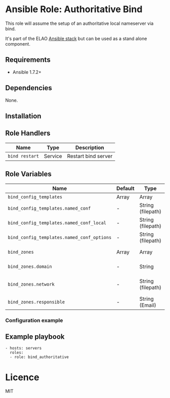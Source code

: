 # Ansible Role: Authoritative Bind

This role will assume the setup of an authoritative local nameserver via bind.

It's part of the ELAO [Ansible stack](http://ansible.elao.com) but can be used as a stand alone component.

## Requirements

- Ansible 1.7.2+

## Dependencies

None.

## Installation

## Role Handlers

|Name|Type|Description|
|----|-----------|-------|
`bind restart`|Service|Restart bind server

## Role Variables

|Name|Default|Type|Description|
|----|----|-----------|-------|
`bind_config_templates`|Array|Array|List of config files.
`bind_config_templates.named_conf`|-|String (filepath)|Custom path to global config file.
`bind_config_templates.named_conf_local`|-|String (filepath)|Custom path to local config file.
`bind_config_templates.named_conf_options`|-|String (filepath)|Custom path to options config file.
`bind_zones`|Array|Array|List of domain zones.
`bind_zones.domain`|-|String| domain name and TLD (Ex: elao.com).
`bind_zones.network`|-|String (filepath)|Zone network definition (Ex:172.16.1.0/24).
`bind_zones.responsible`|-|String (Email)|Contact mail address.

### Configuration example

## Example playbook

    - hosts: servers
      roles:
      - role: bind_authoritative

# Licence

MIT
